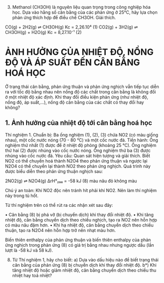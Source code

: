 3. Methanol (CH3OH) là nguyên liệu quan trọng trong công nghiệp hóa học. Dựa vào hằng số cân bằng của các phản ứng ở 25°C, hãy lựa chọn phản ứng thích hợp để điều chế CH3OH.
Giải thích.

CO(g) + 2H2(g) ⇌ CH3OH(g)           Kc = 2,26.10⁴ (1)
CO2(g) + 3H2(g) ⇌ CH3OH(g) + H2O(g)   Kc = 8,27.10⁻¹ (2)

# ẢNH HƯỞNG CỦA NHIỆT ĐỘ, NỒNG ĐỘ VÀ ÁP SUẤT ĐẾN CÂN BẰNG HOÁ HỌC

Ở trạng thái cân bằng, phản ứng thuận và phản ứng nghịch vẫn tiếp tục diễn ra với tốc độ bằng nhau nên nồng độ các chất trong cân bằng là không đổi ở một nhiệt độ xác định. Khi thay đổi điều kiện phản ứng (như nhiệt độ, nồng độ, áp suất,...), nồng độ cân bằng của các chất có thay đổi hay không?

## 1. Ảnh hưởng của nhiệt độ tới cân bằng hoá học

Thí nghiệm 1.
Chuẩn bị: Ba ống nghiệm (1), (2), (3) chứa NO2 (có màu giống nhau), một cốc nước nóng (70 - 80 °C) và một cốc nước đá.
Tiến hành: Ống nghiệm thứ nhất (1) được để ở nhiệt độ phòng (khoảng 25 °C). Ống nghiệm thứ hai (2) được nhúng vào cốc nước nóng. Ống nghiệm thứ ba (3) được nhúng vào cốc nước đá.
Yêu cầu: Quan sát hiện tượng và giải thích.
Biết NO2 có thể chuyển hoá thành N2O4 theo phản ứng thuận và ngược lại N2O4 có thể chuyển lại thành NO2 theo phản ứng nghịch. Quá trình này được biểu diễn theo phản ứng thuận nghịch sau:

2NO2(g) ⇌ N2O4(g) ΔrH°₂₉₈ = -58 kJ (8)
màu nâu đỏ   không màu

Chú ý an toàn: Khí NO2 độc nên tránh hít phải khí NO2. Nên làm thí nghiệm này trong tủ hốt.

Từ thí nghiệm trên có thể rút ra các nhận xét sau đây:

• Cân bằng (8) bị phá vỡ (bị chuyển dịch) khi thay đổi nhiệt độ.
• Khi tăng nhiệt độ, cân bằng chuyển dịch theo chiều nghịch, tạo ra NO2 nên hỗn hợp có màu nâu đậm hơn.
• Khi hạ nhiệt độ, cân bằng chuyển dịch theo chiều thuận, tạo ra N2O4 nên hỗn hợp trở nên nhạt màu hơn.

Biến thiên enthalpy của phản ứng thuận và biến thiên enthalpy của phản ứng nghịch trong phản ứng (8) có giá trị bằng nhau nhưng ngược dấu (lần lượt là -58 kJ và 58 kJ).

8. Từ Thí nghiệm 1, hãy cho biết:
a) Dựa vào dấu hiệu nào để biết trạng thái cân bằng của phản ứng (8) bị chuyển dịch khi thay đổi nhiệt độ.
b*) Khi tăng nhiệt độ hoặc giảm nhiệt độ, cân bằng chuyển dịch theo chiều thu nhiệt hay toả nhiệt?